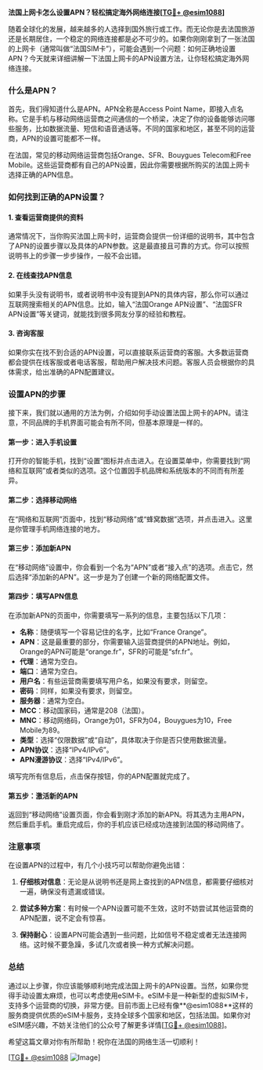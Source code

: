 **法国上网卡怎么设置APN？轻松搞定海外网络连接[[TG💪+ @esim1088](https://t.me/s/esim1088)]**

随着全球化的发展，越来越多的人选择到国外旅行或工作。而无论你是去法国旅游还是长期居住，一个稳定的网络连接都是必不可少的。如果你刚刚拿到了一张法国的上网卡（通常叫做“法国SIM卡”），可能会遇到一个问题：如何正确地设置APN？今天就来详细讲解一下法国上网卡的APN设置方法，让你轻松搞定海外网络连接。

### 什么是APN？

首先，我们得知道什么是APN。APN全称是Access Point Name，即接入点名称。它是手机与移动网络运营商之间通信的一个桥梁，决定了你的设备能够访问哪些服务，比如数据流量、短信和语音通话等。不同的国家和地区，甚至不同的运营商，APN的设置可能都不一样。

在法国，常见的移动网络运营商包括Orange、SFR、Bouygues Telecom和Free Mobile。这些运营商都有自己的APN设置，因此你需要根据所购买的法国上网卡选择正确的APN信息。

### 如何找到正确的APN设置？

#### 1. 查看运营商提供的资料

通常情况下，当你购买法国上网卡时，运营商会提供一份详细的说明书，其中包含了APN的设置步骤以及具体的APN参数。这是最直接且可靠的方式。你可以按照说明书上的步骤一步步操作，一般不会出错。

#### 2. 在线查找APN信息

如果手头没有说明书，或者说明书中没有提到APN的具体内容，那么你可以通过互联网搜索相关的APN信息。比如，输入“法国Orange APN设置”、“法国SFR APN设置”等关键词，就能找到很多网友分享的经验和教程。

#### 3. 咨询客服

如果你实在找不到合适的APN设置，可以直接联系运营商的客服。大多数运营商都会提供在线客服或者电话客服，帮助用户解决技术问题。客服人员会根据你的具体需求，给出准确的APN配置建议。

### 设置APN的步骤

接下来，我们就以通用的方法为例，介绍如何手动设置法国上网卡的APN。请注意，不同品牌的手机界面可能会有所不同，但基本原理是一样的。

#### 第一步：进入手机设置

打开你的智能手机，找到“设置”图标并点击进入。在设置菜单中，你需要找到“网络和互联网”或者类似的选项。这个位置因手机品牌和系统版本的不同而有所差异。

#### 第二步：选择移动网络

在“网络和互联网”页面中，找到“移动网络”或“蜂窝数据”选项，并点击进入。这里是你管理手机网络连接的地方。

#### 第三步：添加新APN

在“移动网络”设置中，你会看到一个名为“APN”或者“接入点”的选项。点击它，然后选择“添加新的APN”。这一步是为了创建一个新的网络配置文件。

#### 第四步：填写APN信息

在添加新APN的页面中，你需要填写一系列的信息，主要包括以下几项：

- **名称**：随便填写一个容易记住的名字，比如“France Orange”。
- **APN**：这是最重要的部分，你需要输入运营商提供的APN地址。例如，Orange的APN可能是“orange.fr”，SFR的可能是“sfr.fr”。
- **代理**：通常为空白。
- **端口**：通常为空白。
- **用户名**：有些运营商需要填写用户名，如果没有要求，则留空。
- **密码**：同样，如果没有要求，则留空。
- **服务器**：通常为空白。
- **MCC**：移动国家码，通常是208（法国）。
- **MNC**：移动网络码，Orange为01，SFR为04，Bouygues为10，Free Mobile为89。
- **类型**：选择“仅限数据”或“自动”，具体取决于你是否只使用数据流量。
- **APN协议**：选择“IPv4/IPv6”。
- **APN漫游协议**：选择“IPv4/IPv6”。

填写完所有信息后，点击保存按钮，你的APN配置就完成了。

#### 第五步：激活新的APN

返回到“移动网络”设置页面，你会看到刚才添加的新APN。将其选为主用APN，然后重启手机。重启完成后，你的手机应该已经成功连接到法国的移动网络了。

### 注意事项

在设置APN的过程中，有几个小技巧可以帮助你避免出错：

1. **仔细核对信息**：无论是从说明书还是网上查找到的APN信息，都需要仔细核对一遍，确保没有遗漏或错误。
   
2. **尝试多种方案**：有时候一个APN设置可能不生效，这时不妨尝试其他运营商的APN配置，说不定会有惊喜。

3. **保持耐心**：设置APN可能会遇到一些问题，比如信号不稳定或者无法连接网络。这时候不要急躁，多试几次或者换一种方式解决问题。

### 总结

通过以上步骤，你应该能够顺利地完成法国上网卡的APN设置。当然，如果你觉得手动设置太麻烦，也可以考虑使用eSIM卡。eSIM卡是一种新型的虚拟SIM卡，支持多个运营商的切换，非常方便。目前市面上已经有像**@esim1088**这样的服务商提供优质的eSIM卡服务，支持全球多个国家和地区，包括法国。如果你对eSIM感兴趣，不妨关注他们的公众号了解更多详情[[TG💪+ @esim1088](https://t.me/s/esim1088)]。

希望这篇文章对你有所帮助！祝你在法国的网络生活一切顺利！

[[TG💪+ @esim1088](https://t.me/s/esim1088) ![Image](https://i.postimg.cc/4NQfJmqS/Snipaste-2025-05-13-00-14-12.png)]